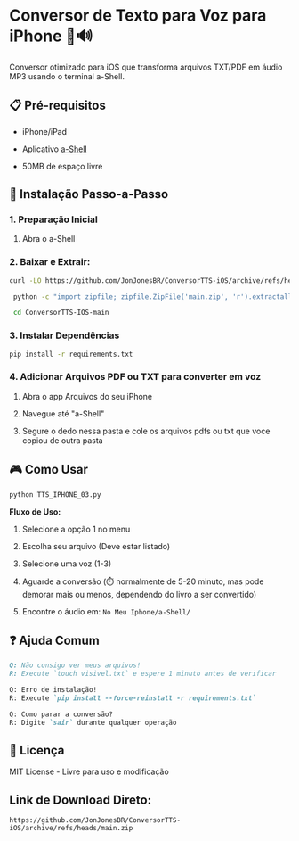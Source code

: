 # Conversor de Texto para Voz para iPhone 📲🔊

Conversor otimizado para iOS que transforma arquivos TXT/PDF em áudio MP3 usando o terminal a-Shell.

## 📋 Pré-requisitos

- iPhone/iPad
  
- Aplicativo [a-Shell](https://apps.apple.com/br/app/a-shell/id1543537943)
 
- 50MB de espaço livre

## 🚀 Instalação Passo-a-Passo

### 1. Preparação Inicial

1. Abra o a-Shell

### 2. Baixar e Extrair:  

   ```bash
   curl -LO https://github.com/JonJonesBR/ConversorTTS-iOS/archive/refs/heads/main.zip
```
  ```bash
   python -c "import zipfile; zipfile.ZipFile('main.zip', 'r').extractall()"
```
  ```bash
   cd ConversorTTS-IOS-main
```

### 3. Instalar Dependências

```bash
pip install -r requirements.txt
```

### 4. Adicionar Arquivos PDF ou TXT para converter em voz

1. Abra o app Arquivos do seu iPhone

2. Navegue até "a-Shell"

3. Segure o dedo nessa pasta e cole os arquivos pdfs ou txt que voce copiou de outra pasta

## 🎮 Como Usar

```bash
python TTS_IPHONE_03.py
```

**Fluxo de Uso:**

1. Selecione a opção 1 no menu
   
2. Escolha seu arquivo (Deve estar listado)
   
3. Selecione uma voz (1-3)
   
4. Aguarde a conversão (⏱️ normalmente de 5-20 minuto, mas pode demorar mais ou menos, dependendo do livro a ser convertido)

5. Encontre o áudio em: `No Meu Iphone/a-Shell/`

## ❓ Ajuda Comum

```markdown
Q: Não consigo ver meus arquivos!
R: Execute `touch visivel.txt` e espere 1 minuto antes de verificar

Q: Erro de instalação!
R: Execute `pip install --force-reinstall -r requirements.txt`

Q: Como parar a conversão?
R: Digite `sair` durante qualquer operação
```

## 📄 Licença
MIT License - Livre para uso e modificação

## Link de Download Direto:
`https://github.com/JonJonesBR/ConversorTTS-iOS/archive/refs/heads/main.zip`

